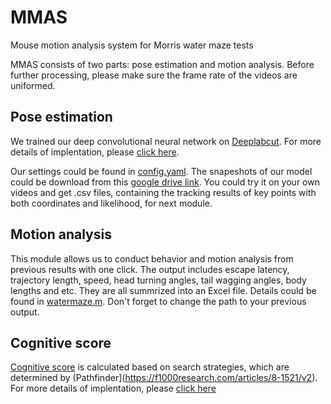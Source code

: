 # MMAS
Mouse motion analysis system for Morris water maze tests

MMAS consists of two parts: pose estimation and motion analysis. 
Before further processing, please make sure the frame rate of the videos are uniformed.

## Pose estimation
We trained our deep convolutional neural network on [Deeplabcut](https://www.nature.com/articles/s41593-018-0209-y). For more details of implentation, please [click here](https://github.com/DeepLabCut/DeepLabCut). 

Our settings could be found in [config.yaml](MMAS/config.yaml).
The snapeshots of our model could be download from this [google drive link](https://drive.google.com/drive/folders/11-P8tfpumooU8yvgD4gXxcatPxpJPDif?usp=drive_link).
You could try it on your own videos and get .csv files, containing the tracking results of key points with both coordinates and likelihood, for next module.

## Motion analysis
This module allows us to conduct behavior and motion analysis from previous results with one click. The output includes escape latency, trajectory length, speed, head turning angles, tail wagging angles, body lengths and etc. They are all summrized into an Excel file. Details could be found in [watermaze.m](MMAS/watermaze.m). Don't forget to change the path to your previous output.

## Cognitive score
[Cognitive score](https://www.nature.com/articles/s41598-022-09270-1) is calculated based on search strategies, which are determined by (Pathfinder](https://f1000research.com/articles/8-1521/v2). For more details of implentation, please [click here](https://github.com/MatthewBCooke/Pathfinder)
